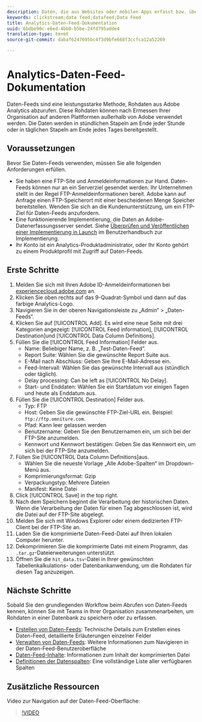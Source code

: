 ```yaml
---
description: Daten, die aus Websites oder mobilen Apps erfasst bzw. über Web-Service-APIs oder Datenquellen hochgeladen werden, werden im Adobe Data Warehouse verarbeitet und gespeichert. Diese Clickstream-Rohdaten bilden die Grundlage für den Datensatz, der von Adobe Analytics genutzt wird.
keywords: clickstream;data feed;datafeed;Data Feed
title: Analytics-Daten-Feed-Dokumentation
uuid: 6bdbe90c-e6ed-4bb0-b5be-24fd795adde4
translation-type: tm+mt
source-git-commit: dabaf6247695bc4f3d9bfe668f3ccfca12a52269

---
```



# Analytics-Daten-Feed-Dokumentation

Daten-Feeds sind eine leistungsstarke Methode, Rohdaten aus Adobe Analytics abzurufen. Diese Rohdaten können nach Ermessen Ihrer Organisation auf anderen Plattformen außerhalb von Adobe verwendet werden. Die Daten werden in stündlichen Stapeln am Ende jeder Stunde oder in täglichen Stapeln am Ende jedes Tages bereitgestellt.

## Voraussetzungen

Bevor Sie Daten-Feeds verwenden, müssen Sie alle folgenden Anforderungen erfüllen.

* Sie haben eine FTP-Site und Anmeldeinformationen zur Hand. Daten-Feeds können nur an ein Serverziel gesendet werden. Ihr Unternehmen stellt in der Regel FTP-Anmeldeinformationen bereit. Adobe kann auf Anfrage einen FTP-Speicherort mit einer bescheidenen Menge Speicher bereitstellen. Wenden Sie sich an die Kundenunterstützung, um ein FTP-Ziel für Daten-Feeds anzufordern.
* Eine funktionierende Implementierung, die Daten an Adobe-Datenerfassungsserver sendet. Siehe [Überprüfen und Veröffentlichen einer Implementierung in Launch](/help/implement/launch/validate-publish-prod.md) im Benutzerhandbuch zur Implementierung.
* Ihr Konto ist ein Analytics-Produktadministrator, oder Ihr Konto gehört zu einem Produktprofil mit Zugriff auf Daten-Feeds.

## Erste Schritte

1. Melden Sie sich mit Ihren Adobe ID-Anmeldeinformationen bei [experiencecloud.adobe.com](https://experiencecloud.adobe.com) an.
2. Klicken Sie oben rechts auf das 9-Quadrat-Symbol und dann auf das farbige Analytics-Logo.
3. Navigieren Sie in der oberen Navigationsleiste zu „Admin“ > „Daten-Feeds“.
4. Klicken Sie auf [!UICONTROL Add]. Es wird eine neue Seite mit drei Kategorien angezeigt: [!UICONTROL Feed information], [!UICONTROL Destination]und [!UICONTROL Data Column Definitions].
5. Füllen Sie die [!UICONTROL Feed Information] Felder aus.
   * Name: Beliebiger Name, z. B. „Test-Daten-Feed“.
   * Report Suite: Wählen Sie die gewünschte Report Suite aus.
   * E-Mail nach Abschluss: Geben Sie Ihre E-Mail-Adresse ein.
   * Feed-Intervall: Wählen Sie das gewünschte Intervall aus (stündlich oder täglich).
   * Delay processing: Can be left as [!UICONTROL No Delay].
   * Start- und Enddaten: Wählen Sie ein Startdatum vor einigen Tagen und heute als Enddatum aus.
6. Füllen Sie die [!UICONTROL Destination] Felder aus.
   * Typ: FTP
   * Host: Geben Sie die gewünschte FTP-Ziel-URL ein. Beispiel: `ftp://ftp.omniture.com`.
   * Pfad: Kann leer gelassen werden
   * Benutzername: Geben Sie den Benutzernamen ein, um sich bei der FTP-Site anzumelden.
   * Kennwort und Kennwort bestätigen: Geben Sie das Kennwort ein, um sich bei der FTP-Site anzumelden.
7. Füllen Sie [!UICONTROL Data Column Definitions]aus.
   * Wählen Sie die neueste Vorlage „Alle Adobe-Spalten“ im Dropdown-Menü aus.
   * Komprimierungsformat: Gzip
   * Verpackungstyp: Mehrere Dateien
   * Manifest: Keine Datei
8. Click [!UICONTROL Save] in the top right.
9. Nach dem Speichern beginnt die Verarbeitung der historischen Daten. Wenn die Verarbeitung der Daten für einen Tag abgeschlossen ist, wird die Datei auf der FTP-Site abgelegt.
10. Melden Sie sich mit Windows Explorer oder einem dedizierten FTP-Client bei der FTP-Site an.
11. Laden Sie die komprimierte Daten-Feed-Datei auf Ihren lokalen Computer herunter.
12. Dekomprimieren Sie die komprimierte Datei mit einem Programm, das `.tar.gz`-Dateierweiterungen unterstützt.
13. Öffnen Sie die `hit_data.tsv`-Datei in Ihrer gewünschten Tabellenkalkulations- oder Datenbankanwendung, um die Rohdaten für diesen Tag anzuzeigen.

## Nächste Schritte

Sobald Sie den grundlegenden Workflow beim Abrufen von Daten-Feeds kennen, können Sie mit Teams in Ihrer Organisation zusammenarbeiten, um Rohdaten in einer Datenbank zu speichern oder zu erfassen.

* [Erstellen von Daten-Feeds](create-feed.md): Technische Details zum Erstellen eines Daten-Feed, detaillierte Erläuterungen einzelner Felder
* [Verwalten von Daten-Feeds](df-manage-feeds.md): Weitere Informationen zum Navigieren in der Daten-Feed-Benutzeroberfläche
* [Daten-Feed-Inhalte](c-df-contents/datafeeds-contents.md): Informationen zum Inhalt der komprimierten Datei
* [Definitionen der Datenspalten](c-df-contents/datafeeds-reference.md): Eine vollständige Liste aller verfügbaren Spalten

## Zusätzliche Ressourcen

Video zur Navigation auf der Daten-Feed-Oberfläche:

>[!VIDEO](https://www.youtube.com/watch?v=m_fb--gNtR4)
